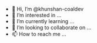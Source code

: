 - 👋 Hi, I’m @khunshan-coaldev
- 👀 I’m interested in ...
- 🌱 I’m currently learning ...
- 💞️ I’m looking to collaborate on ...
- 📫 How to reach me ...

<!---
khunshan-coaldev/khunshan-coaldev is a ✨ special ✨ repository because its `README.md` (this file) appears on your GitHub profile.
You can click the Preview link to take a look at your changes.
--->
